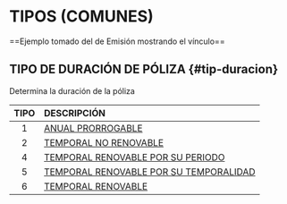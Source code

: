 # TIPOS (COMUNES)

==Ejemplo tomado del de Emisión mostrando el vínculo==

## TIPO DE DURACIÓN DE PÓLIZA {#tip-duracion}

Determina la duración de la póliza

| TIPO  | DESCRIPCIÓN |
| :---: | :---        |
| 1 | [ANUAL PRORROGABLE](./TRON-Terminos-emision.md#anual-prorrogable) |
| 2 | [TEMPORAL NO RENOVABLE](./TRON-Terminos-emision.md#temporal) |
| 4 | [TEMPORAL RENOVABLE POR SU PERIODO](./TRON-Terminos-emision.md#temporal-renovable-periodo) |
| 5 | [TEMPORAL RENOVABLE POR SU TEMPORALIDAD](./TRON-Terminos-emision.md#temporal-renovable-temporalidad) |
| 6 | [TEMPORAL RENOVABLE](./TRON-Terminos-emision.md#temporal-renovable) |


